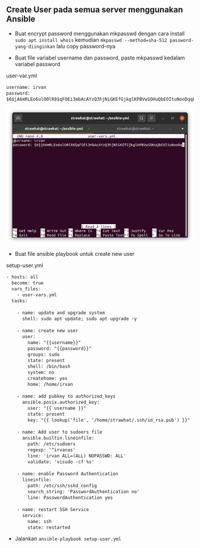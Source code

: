 ## Create User pada semua server menggunakan Ansible

- Buat encrypt password menggunakan mkpasswd dengan cara install `sudo apt install whois` kemudian `mkpasswd --method=sha-512 password-yang-diinginkan` lalu copy password-nya

- Buat file variabel username dan password, paste mkpasswd kedalam variabel password

user-var.yml
```
username: irvan
password: $6$jA6mRLEo6ulO0lR8$qFOEi3mbAcAYzQ3hjNiGKEfGjkglKPBVwSOHuQbEOItuNooDqqLgyFhNQzuDFRmZmS9TtWZvK1eo1tfRqhjKH1
```

<p align="center"><img src="../Final-Task/assets/User/1.png"></p>

- Buat file ansible playbook untuk create new user

setup-user.yml
```
- hosts: all
  become: true
  vars_files:
    - user-vars.yml
  tasks:

    - name: update and upgrade system
      shell: sudo apt update; sudo apt upgrade -y

    - name: create new user
      user:
        name: "{{username}}"
        password: "{{password}}"
        groups: sudo
        state: present
        shell: /bin/bash
        system: no
        createhome: yes
        home: /home/irvan

    - name: add pubkey to authorized_keys
      ansible.posix.authorized_key:
        user: "{{ username }}"
        state: present
        key: "{{ lookup('file', '/home/strawhat/.ssh/id_rsa.pub') }}"  
  
    - name: Add user to sudoers file
      ansible.builtin.lineinfile:
        path: /etc/sudoers
        regexp: '^irvanas'
        line: 'irvan ALL=(ALL) NOPASSWD: ALL'
        validate: 'visudo -cf %s'
  
    - name: enable Password Authentication
      lineinfile:
        path: /etc/ssh/sshd_config
        search_string: 'PasswordAuthentication no'
        line: PasswordAuthentication yes

    - name: restart SSH Service
      service:
        name: ssh
        state: restarted
```

- Jalankan `ansible-playbook setup-user.yml`

